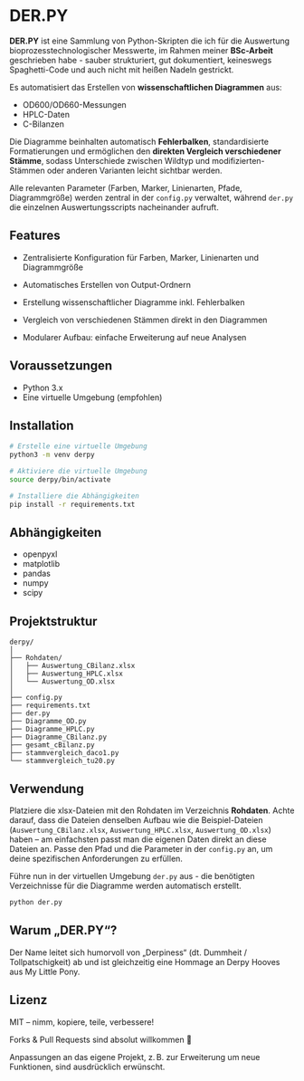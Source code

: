 
# DER.PY


**DER.PY** ist eine Sammlung von Python-Skripten die ich für die Auswertung bioprozesstechnologischer Messwerte, im Rahmen meiner **BSc-Arbeit** geschrieben habe - sauber strukturiert, gut dokumentiert, keineswegs Spaghetti-Code und auch nicht mit heißen Nadeln gestrickt.

Es automatisiert das Erstellen von **wissenschaftlichen Diagrammen** aus:

- OD600/OD660-Messungen
- HPLC-Daten
- C-Bilanzen

Die Diagramme beinhalten automatisch **Fehlerbalken**, standardisierte Formatierungen und ermöglichen den **direkten Vergleich verschiedener Stämme**, sodass Unterschiede zwischen Wildtyp und modifizierten-Stämmen oder anderen Varianten leicht sichtbar werden.

Alle relevanten Parameter (Farben, Marker, Linienarten, Pfade, Diagrammgröße) werden zentral in der `config.py` verwaltet, während `der.py` die einzelnen Auswertungsscripts nacheinander aufruft.


## Features
- Zentralisierte Konfiguration für Farben, Marker, Linienarten und Diagrammgröße

- Automatisches Erstellen von Output-Ordnern

- Erstellung wissenschaftlicher Diagramme inkl. Fehlerbalken

- Vergleich von verschiedenen Stämmen direkt in den Diagrammen

- Modularer Aufbau: einfache Erweiterung auf neue Analysen

## Voraussetzungen
- Python 3.x
- Eine virtuelle Umgebung (empfohlen)

## Installation
```bash
# Erstelle eine virtuelle Umgebung
python3 -m venv derpy

# Aktiviere die virtuelle Umgebung
source derpy/bin/activate

# Installiere die Abhängigkeiten
pip install -r requirements.txt
```

## Abhängigkeiten
- openpyxl
- matplotlib
- pandas
- numpy
- scipy

## Projektstruktur
```arduino
derpy/
│
├── Rohdaten/
│   ├── Auswertung_CBilanz.xlsx
│   ├── Auswertung_HPLC.xlsx
│   └── Auswertung_OD.xlsx
│
├── config.py
├── requirements.txt
├── der.py
├── Diagramme_OD.py
├── Diagramme_HPLC.py
├── Diagramme_CBilanz.py
├── gesamt_cBilanz.py
├── stammvergleich_daco1.py
└── stammvergleich_tu20.py
```

## Verwendung
Platziere die xlsx-Dateien mit den Rohdaten im Verzeichnis **Rohdaten**. Achte darauf, dass die Dateien denselben Aufbau wie die Beispiel-Dateien (`Auswertung_CBilanz.xlsx`, `Auswertung_HPLC.xlsx`, `Auswertung_OD.xlsx`) haben – am einfachsten passt man die eigenen Daten direkt an diese Dateien an. Passe den Pfad und die Parameter in der `config.py` an, um deine spezifischen Anforderungen zu erfüllen.

Führe nun in der virtuellen Umgebung `der.py` aus - die benötigten Verzeichnisse für die Diagramme werden automatisch erstellt.

```bash
python der.py
```

## Warum „DER.PY“?

Der Name leitet sich humorvoll von „Derpiness“ (dt. Dummheit / Tollpatschigkeit) ab und ist gleichzeitig eine Hommage an Derpy Hooves aus My Little Pony.

## Lizenz

MIT – nimm, kopiere, teile, verbessere!

Forks & Pull Requests sind absolut willkommen 💜

Anpassungen an das eigene Projekt, z. B. zur Erweiterung um neue Funktionen, sind ausdrücklich erwünscht.
